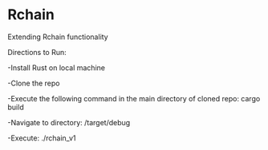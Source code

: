 # Rchain
Extending Rchain functionality

Directions to Run:

-Install Rust on local machine

-Clone the repo

-Execute the following command in the main directory of cloned repo:
cargo build

-Navigate to directory:
/target/debug

-Execute:
./rchain_v1
